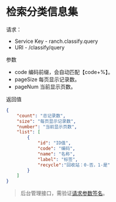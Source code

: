 # 检索分类信息集

请求：
- Service Key - ranch.classify.query
- URI - /classify/query

参数
- code 编码前缀，会自动匹配【code+%】。
- pageSize 每页显示记录数。
- pageNum 当前显示页数。

返回值
```json
{
    "count": "总记录数",
    "size": "每页显示记录数",
    "number": "当前显示页数",
    "list": [
        {
            "id": "ID值",
            "code": "编码",
            "name": "名称",
            "label": "标签",
            "recycle":"回收站：0-否，1-是"
        }
    ]
}
```

> 后台管理接口，需验证[请求参数签名](https://github.com/heisedebaise/tephra/blob/master/tephra-ctrl/doc/sign.md)。
